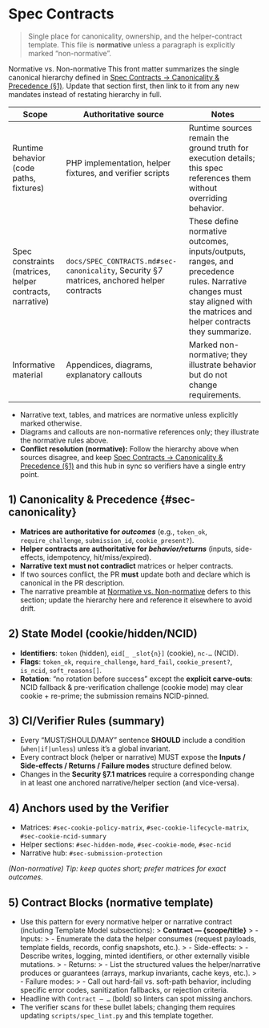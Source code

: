 # Spec Contracts

> Single place for canonicality, ownership, and the helper-contract template.
> This file is **normative** unless a paragraph is explicitly marked “non-normative”.

<!--8<-- [start:sec-normative-note] -->
<a id="sec-normative-note"></a>Normative vs. Non-normative
This front matter summarizes the single canonical hierarchy defined in [Spec Contracts → Canonicality & Precedence (§1)](#sec-canonicality). Update that section first, then link to it from any new mandates instead of restating hierarchy in full.

| Scope | Authoritative source | Notes |
|-------|----------------------|-------|
| Runtime behavior (code paths, fixtures) | PHP implementation, helper fixtures, and verifier scripts | Runtime sources remain the ground truth for execution details; this spec references them without overriding behavior. |
| Spec constraints (matrices, helper contracts, narrative) | `docs/SPEC_CONTRACTS.md#sec-canonicality`, Security §7 matrices, anchored helper contracts | These define normative outcomes, inputs/outputs, ranges, and precedence rules. Narrative changes must stay aligned with the matrices and helper contracts they summarize. |
| Informative material | Appendices, diagrams, explanatory callouts | Marked non-normative; they illustrate behavior but do not change requirements. |

- Narrative text, tables, and matrices are normative unless explicitly marked otherwise.
- Diagrams and callouts are non-normative references only; they illustrate the normative rules above.
- **Conflict resolution (normative):** Follow the hierarchy above when sources disagree, and keep [Spec Contracts → Canonicality & Precedence (§1)](#sec-canonicality) and this hub in sync so verifiers have a single entry point.
<!--8<-- [end:sec-normative-note] -->

## 1) Canonicality & Precedence {#sec-canonicality}
- **Matrices are authoritative for _outcomes_** (e.g., `token_ok`, `require_challenge`, `submission_id`, `cookie_present?`).
- **Helper contracts are authoritative for _behavior/returns_** (inputs, side-effects, idempotency, hit/miss/expired).
- **Narrative text must not contradict** matrices or helper contracts.
- If two sources conflict, the PR **must** update both and declare which is canonical in the PR description.
- The narrative preamble at [Normative vs. Non-normative](#sec-normative-note) defers to this section; update the hierarchy here and reference it elsewhere to avoid drift.

## 2) State Model (cookie/hidden/NCID)
- **Identifiers**: `token` (hidden), `eid[_ _slot{n}]` (cookie), `nc-…` (NCID).
- **Flags**: `token_ok`, `require_challenge`, `hard_fail`, `cookie_present?`, `is_ncid`, `soft_reasons[]`.
- **Rotation**: “no rotation before success” except the **explicit carve-outs**: NCID fallback & pre-verification challenge (cookie mode) may clear cookie + re-prime; the submission remains NCID-pinned.

## 3) CI/Verifier Rules (summary)
- Every “MUST/SHOULD/MAY” sentence **SHOULD** include a condition (`when|if|unless`) unless it’s a global invariant.
- Every contract block (helper or narrative) MUST expose the **Inputs / Side-effects / Returns / Failure modes** structure defined below.
- Changes in the **Security §7.1 matrices** require a corresponding change in at least one anchored narrative/helper section (and vice-versa).

## 4) Anchors used by the Verifier
- Matrices: `#sec-cookie-policy-matrix`, `#sec-cookie-lifecycle-matrix`, `#sec-cookie-ncid-summary`
- Helper sections: `#sec-hidden-mode`, `#sec-cookie-mode`, `#sec-ncid`
- Narrative hub: `#sec-submission-protection`

*(Non-normative) Tip: keep quotes short; prefer matrices for exact outcomes.*

## 5) Contract Blocks (normative template)
- Use this pattern for every normative helper or narrative contract (including Template Model subsections):
        > **Contract — {scope/title}**
        > - Inputs:
        >	- Enumerate the data the helper consumes (request payloads, template fields, records, config snapshots, etc.).
        > - Side-effects:
        >	- Describe writes, logging, minted identifiers, or other externally visible mutations.
        > - Returns:
        >	- List the structured values the helper/narrative produces or guarantees (arrays, markup invariants, cache keys, etc.).
        > - Failure modes:
        >	- Call out hard-fail vs. soft-path behavior, including specific error codes, sanitization fallbacks, or rejection criteria.
- Headline with `Contract — …` (bold) so linters can spot missing anchors.
- The verifier scans for these bullet labels; changing them requires updating `scripts/spec_lint.py` and this template together.
